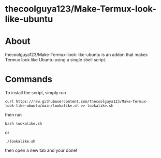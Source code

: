 # thecoolguya123/Make-Termux-look-like-ubuntu

# About
thecoolguya123/Make-Termux-look-like-ubuntu is an addon that makes Termux look like Ubuntu using a single shell script.
# Commands
To install the script, simply run
```
curl https://raw.githubusercontent.com/thecoolguya123/Make-Termux-look-like-ubuntu/main/lookalike.sh >> lookalike.sh
```
then run
```
bash lookalike.sh
```
or
```
./lookalike.sh
```
then open a new tab and your done!
